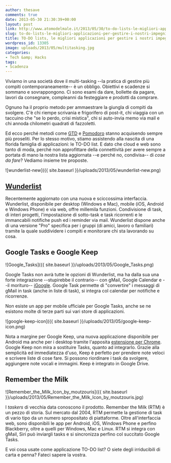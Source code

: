 ```yaml
---
author: thesave
comments: true
date: 2013-05-30 21:30:39+00:00
layout: post
link: http://www.atomodelmale.it/2013/05/30/to-do-lists-le-migliori-applicazioni-per-gestire-i-nostri-impegni/
slug: to-do-lists-le-migliori-applicazioni-per-gestire-i-nostri-impegni
title: TO-DO lists, le migliori applicazioni per gestire i nostri impegni
wordpress_id: 13305
image: uploads/2013/05/multitasking.jpg
categories:
- Tech &amp; Hacks
tags:
- Scadenza
---
```


Viviamo in una società dove il multi-tasking --la pratica di gestire più compiti contemporaneamente-- è un obbligo. Obiettivi e scadenze si sommano e sovrappongono. Ci sono esami da dare, bollette da pagare, lavori da consegnare, compleanni da festeggiare e prodotti da comprare.

Ognuno ha il proprio metodo per ammaestrare la giungla di compiti da svolgere. C'è chi riempe scrivania e frigorifero di post-it, chi viaggia con un taccuino che "se lo perdo, crisi mistica", chi si auto-invia memo via mail e chi annoda chilometri quadrati di fazzoletti.

Ed ecco perché metodi come [GTD](http://en.wikipedia.org/wiki/Getting_Things_Done) e [Pomodoro](http://en.wikipedia.org/wiki/Pomodoro_Technique) stanno acquisendo sempre più proseliti. Per lo stesso motivo, stiamo assistendo alla nascita di una florida famiglia di applicazioni: le TO-DO list. E dato che cloud e web sono tanto di moda, perché non approfittare della connettività per avere sempre a portata di mano la nostra lista aggiornata --e perché no, condivisa-- di _cose da fare_? Vediamo insieme tre proposte.

![wunderlist-new]({{ site.baseurl }}/uploads/2013/05/wunderlist-new.png)

## [Wunderlist](https://www.wunderlist.com)

Recentemente aggiornato con una nuova e sciccossima interfaccia. Wunderlist, disponibile per desktop (Windows e Mac), mobile (iOS, Android e Windows Phone) e via web, offre millemila funzioni. Condivisione di task, di interi progetti, l'impostazione di sotto-task e task ricorrenti e le immancabili notifiche push ed i reminder via mail. Wunderlist dispone anche di una versione "Pro" specifica per i gruppi (di amici, lavoro o familiari) tramite la quale suddividere i compiti e monitorare chi sta lavorando su cosa.

## Google Tasks e Google Keep

![Google_Tasks]({{ site.baseurl }}/uploads/2013/05/Google_Tasks.png)

Google Tasks non avrà tutte le opzioni di Wunderlist, ma ha dalla sua una forte integrazione --stupirebbe il contrario-- con gMail, Google Calendar e --il morituro-- [iGoogle](/2012/07/31/le-alternative-a-igoogle-netvibes-e-protopage.html). Google Task permette di "convertire" i messaggi di gMail in task (anche in liste di task), si integra col calendar per notifiche e ricorrenze.

Non esiste un app per mobile ufficiale per Google Tasks, anche se ne esistono molte di terze parti sui vari store di applicazioni.

![google-keep-icon]({{ site.baseurl }}/uploads/2013/05/google-keep-icon.png)

Nota a margine per Google Keep, una nuova applicazione disponibile per Android ma anche per i desktop tramite l'apposita [estensione per Chrome](https://chrome.google.com/webstore/detail/google-keep/). Google Keep non mira a sostituire Tasks, quanto ad integrarlo. Grazie alla semplicità ed immediatezza d'uso, Keep è perfetto per prendere note veloci e scrivere liste di cose fare. Si possono riordinare i task da svolgere, aggiungere note vocali e immagini. Keep è integrato in Google Drive.

## Remember the Milk

![Remember_the_Milk_Icon_by_moutzouris]({{ site.baseurl }}/uploads/2013/05/Remember_the_Milk_Icon_by_moutzouris.jpg)

I _taskers_ di vecchia data conoscono il prodotto. Remember the Milk (RTM) è un pezzo di storia. Sul mercato dal 2004, RTM permette la gestione di task di vario tipo da un numero spropositato di piattaforme. Oltre all'interfaccia web, sono disponibili le app per Android, iOS, Windows Phone e perfino Blackberry, oltre a quelli per Windows, Mac e Linux. RTM si integra con gMail, Siri può inviargli tasks e si sincronizza perfino col succitato Google Tasks.

E voi cosa usate come applicazione TO-DO list? O siete degli irriducibili di carta e penna? Fateci sapere la vostra.
